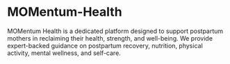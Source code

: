 # MOMentum-Health
MOMentum Health is a dedicated platform designed to support postpartum mothers in reclaiming their health, strength, and well-being. We provide expert-backed guidance on postpartum recovery, nutrition, physical activity, mental wellness, and self-care.
